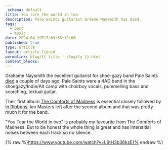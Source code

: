 ```yaml
---
_schema: default
title: You tore the world in two
description: Pale Saints guitarist Graeme Naysmith has died.
tags:
  - post
  - music
date: 2024-04-19T17:09:56+12:00
published: true
type: article
layout: article.liquid
permalink: blog/{{ title | slugify }}.html
content_blocks:
---
```

Grahame Naysmith the excellent guitarist for shoe-gazy band Pale Saints <a href="https://faroutmagazine.co.uk/pale-saints-guitarist-graeme-naysmith-dead-at-57/" title="Death announcement in Far Out Magazine" target="_blank" rel="noopener">died</a> a couple of days ago. Pale Saints were a 4AD band in the shoegazy/Indie/Alt camp with choirboy vocals, pummelling bass and scorching, textual guitar.

Their first album <a href="https://www.popmatters.com/pale-saints-comforts-of-madness-2645229979.html" title="Article on the album reissue and 30 year anniversary" target="_blank" rel="noopener">The Comforts of Madness</a> is essential closely followed by <a href="https://www.pastemagazine.com/music/pale-saints/looking-back-30-years-to-the-creation-of-pale-saints-in-ribbons" title="Article looking at 30 years of In Ribbons" target="_blank" rel="noopener">In Ribbons</a>. Ian Masters left after the second album and that was pretty much it for the band.

"You Tear the World in two" is probably my favourite from The Comforts of Madness. But to be honest the whole thing is great and has interstitial noises between each track so no silence.

{% raw %}https://www.youtube.com/watch?v=L6tH3b36kzE{% endraw %}

&nbsp;